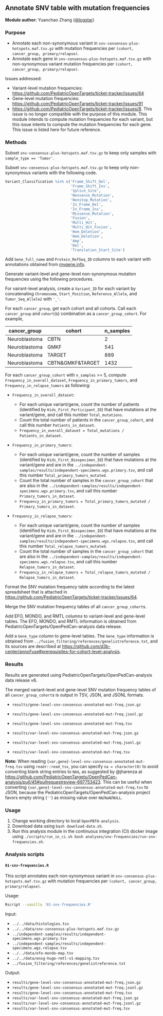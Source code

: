 ## Annotate SNV table with mutation frequencies

**Module author:** Yuanchao Zhang ([@logstar](https://github.com/logstar))

### Purpose

- Annotate each non-synonymous variant in `snv-consensus-plus-hotspots.maf.tsv.gz` with mutation frequencies per `(cohort, cancer_group, primary/relapse)`.
- Annotate each gene in `snv-consensus-plus-hotspots.maf.tsv.gz` with non-synonymous variant mutation frequencies per `(cohort, cancer_group, primary/relapse)`.

Issues addressed:

- Variant-level mutation frequencies: <https://github.com/PediatricOpenTargets/ticket-tracker/issues/64>
- Gene-level mutation frequencies: <https://github.com/PediatricOpenTargets/ticket-tracker/issues/91>
- <https://github.com/PediatricOpenTargets/ticket-tracker/issues/8>. This issue is no longer compatible with the purpose of this module. This module intends to compute mutation frequencies for each variant, but this issue intents to compute the mutation frequencies for each gene. This issue is listed here for future reference.

### Methods

Subset `snv-consensus-plus-hotspots.maf.tsv.gz` to keep only samples with `sample_type == 'Tumor'`.

Subset `snv-consensus-plus-hotspots.maf.tsv.gz` to keep only non-synonymous variants with the following code.

```R
Variant_Classification %in% c('Frame_Shift_Del',
                              'Frame_Shift_Ins',
                              'Splice_Site',
                              'Nonsense_Mutation',
                              'Nonstop_Mutation',
                              'In_Frame_Del',
                              'In_Frame_Ins',
                              'Missense_Mutation',
                              'Fusion',
                              'Multi_Hit',
                              'Multi_Hit_Fusion',
                              'Hom_Deletion',
                              'Hem_Deletion',
                              'Amp',
                              'Del',
                              'Translation_Start_Site')
```

Add `Gene_full_name` and `Protein_RefSeq_ID` columns to each variant with annotations obtained from [mygene.info](http://mygene.info/about).

Generate variant-level and gene-level non-synonymous mutation frequencies using the following procedures.

For vairant-level analysis, create a `Variant_ID` for each variant by concatenating `Chromosome`, `Start_Position`, `Reference_Allele`, and `Tumor_Seq_Allele2` with `'_'`.

For each `cancer_group`, get each cohort and all cohorts. Call each `cancer_group` and `cohort`(s) combination as a `cancer_group_cohort`. For example,

| cancer_group  | cohort           | n_samples |
|---------------|------------------|-----------|
| Neuroblastoma | CBTN             | 2         |
| Neuroblastoma | GMKF             | 541       |
| Neuroblastoma | TARGET           | 889       |
| Neuroblastoma | CBTN&GMKF&TARGET | 1432      |

For each `cancer_group_cohort` with `n_samples` >= 5, compute `Frequency_in_overall_dataset`, `Frequency_in_primary_tumors`, and `Frequency_in_relapse_tumors` as following:

- `Frequency_in_overall_dataset`:
  - For each unique variant/gene, count the number of patients (identified by `Kids_First_Participant_ID`) that have mutations at the variant/gene, and call this number `Total_mutations`.
  - Count the total number of patients in the `cancer_group_cohort`, and call this number `Patients_in_dataset`.
  - `Frequency_in_overall_dataset = Total_mutations / Patients_in_dataset`.

- `Frequency_in_primary_tumors`:
  - For each unique variant/gene, count the number of samples (identified by `Kids_First_Biospecimen_ID`) that have mutations at the variant/gene and are in the `../independent-samples/results/independent-specimens.wgs.primary.tsv`, and call this number `Total_primary_tumors_mutated`.
  - Count the total number of samples in the `cancer_group_cohort` that are also in the `../independent-samples/results/independent-specimens.wgs.primary.tsv`, and call this number `Primary_tumors_in_dataset`.
  - `Frequency_in_primary_tumors = Total_primary_tumors_mutated / Primary_tumors_in_dataset`.

- `Frequency_in_relapse_tumors`:
  - For each unique variant/gene, count the number of samples (identified by `Kids_First_Biospecimen_ID`) that have mutations at the variant/gene and are in the `../independent-samples/results/independent-specimens.wgs.relapse.tsv`, and call this number `Total_relapse_tumors_mutated`.
  - Count the total number of samples in the `cancer_group_cohort` that are also in the `../independent-samples/results/independent-specimens.wgs.relapse.tsv`, and call this number `Relapse_tumors_in_dataset`.
  - `Frequency_in_relapse_tumors = Total_relapse_tumors_mutated / Relapse_tumors_in_dataset`.

Format the SNV mutation frequency table according to the latest spreadsheet that is attached in <https://github.com/PediatricOpenTargets/ticket-tracker/issues/64>.

Merge the SNV mutation frequency tables of all `cancer_group_cohort`s.

Add EFO, MONDO, and RMTL columns to variant-level and gene-level tables. The EFO, MONDO, and RMTL information is obtained from PediatricOpenTargets/OpenPedCan-analysis data release.

Add a `Gene_type` column to gene-level tables. The `Gene_type` information is obtained from `../fusion_filtering/references/genelistreference.txt`, and its sources are described at <https://github.com/d3b-center/annoFuse#prerequisites-for-cohort-level-analysis>.

### Results

Results are generated using PediatricOpenTargets/OpenPedCan-analysis data release v6.

The merged variant-level and gene-level SNV mutation frequency tables of all `cancer_group_cohort`s is output in TSV, JSON, and JSONL formats.

- `results/gene-level-snv-consensus-annotated-mut-freq.json.gz`
- `results/gene-level-snv-consensus-annotated-mut-freq.jsonl.gz`
- `results/gene-level-snv-consensus-annotated-mut-freq.tsv`

- `results/var-level-snv-consensus-annotated-mut-freq.json.gz`
- `results/var-level-snv-consensus-annotated-mut-freq.jsonl.gz`
- `results/var-level-snv-consensus-annotated-mut-freq.tsv`

**Note:** When reading `{var,gene}-level-snv-consensus-annotated-mut-freq.tsv` using `readr::read_tsv`, you can specify `na = character(0)` to avoid converting blank string entries to `NA`s, as suggested by @jharenza at <https://github.com/PediatricOpenTargets/OpenPedCan-analysis/pull/45#pullrequestreview-697753423>. This can be useful when converting `{var,gene}-level-snv-consensus-annotated-mut-freq.tsv` to JSON, because the PediatricOpenTargets/OpenPedCan-analysis project favors empty string (`''`) as missing value over `NA`/`NaN`/`NULL`.

### Usage

1. Change working directory to local `OpenPBTA-analysis`.
2. Download data using `bash download-data.sh`.
3. Run this analysis module in the continuous integration (CI) docker image using `./scripts/run_in_ci.sh bash analyses/snv-frequencies/run-snv-frequencies.sh`.

### Analysis scripts

#### `01-snv-frequencies.R`

This script annotates each non-synonymous variant in `snv-consensus-plus-hotspots.maf.tsv.gz` with mutation frequencies per `(cohort, cancer_group, primary/relapse)`.

Usage:

```bash
Rscript --vanilla '01-snv-frequencies.R'
```

Input:

- `../../data/histologies.tsv`
- `../../data/snv-consensus-plus-hotspots.maf.tsv.gz`
- `../independent-samples/results/independent-specimens.wgs.primary.tsv`
- `../independent-samples/results/independent-specimens.wgs.relapse.tsv`
- `../../data/efo-mondo-map.tsv`
- `../../data/ensg-hugo-rmtl-v1-mapping.tsv`
- `../fusion_filtering/references/genelistreference.txt`

Output:

- `results/gene-level-snv-consensus-annotated-mut-freq.json.gz`
- `results/gene-level-snv-consensus-annotated-mut-freq.jsonl.gz`
- `results/gene-level-snv-consensus-annotated-mut-freq.tsv`
- `results/var-level-snv-consensus-annotated-mut-freq.json.gz`
- `results/var-level-snv-consensus-annotated-mut-freq.jsonl.gz`
- `results/var-level-snv-consensus-annotated-mut-freq.tsv`
